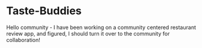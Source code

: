 # Taste-Buddies
Hello community - I have been working on a community centered restaurant review app, and figured, I should turn it over to the community for collaboration!  
